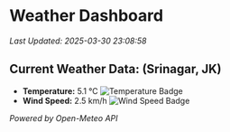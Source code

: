 
# Weather Dashboard

_Last Updated: 2025-03-30 23:08:58_

## Current Weather Data: (Srinagar, JK)
- **Temperature:** 5.1 °C ![Temperature Badge](https://img.shields.io/badge/Temperature-Low%20Temp-blue)
- **Wind Speed:** 2.5 km/h ![Wind Speed Badge](https://img.shields.io/badge/Wind%20Speed-Light%20Wind-blue)

*Powered by Open-Meteo API*
